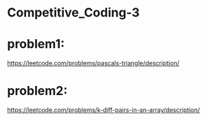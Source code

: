 # Competitive_Coding-3
# problem1:
https://leetcode.com/problems/pascals-triangle/description/

# problem2:
https://leetcode.com/problems/k-diff-pairs-in-an-array/description/

